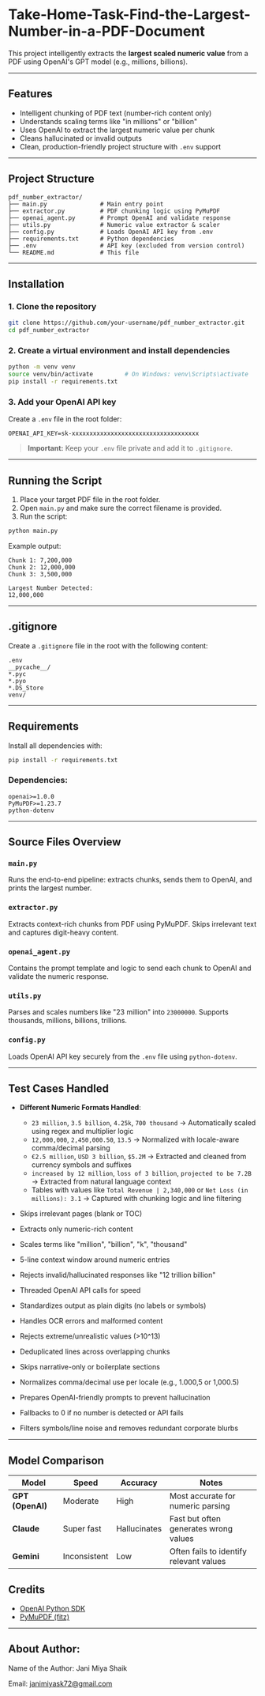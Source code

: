 # Take-Home-Task-Find-the-Largest-Number-in-a-PDF-Document

This project intelligently extracts the **largest scaled numeric value** from a PDF using OpenAI's GPT model (e.g., millions, billions).

---

## Features

* Intelligent chunking of PDF text (number-rich content only)
* Understands scaling terms like "in millions" or "billion"
* Uses OpenAI to extract the largest numeric value per chunk
* Cleans hallucinated or invalid outputs
* Clean, production-friendly project structure with `.env` support

---

## Project Structure

```
pdf_number_extractor/
├── main.py               # Main entry point
├── extractor.py          # PDF chunking logic using PyMuPDF
├── openai_agent.py       # Prompt OpenAI and validate response
├── utils.py              # Numeric value extractor & scaler
├── config.py             # Loads OpenAI API key from .env
├── requirements.txt      # Python dependencies
├── .env                  # API key (excluded from version control)
└── README.md             # This file
```

---

## Installation

### 1. Clone the repository

```bash
git clone https://github.com/your-username/pdf_number_extractor.git
cd pdf_number_extractor
```

### 2. Create a virtual environment and install dependencies

```bash
python -m venv venv
source venv/bin/activate         # On Windows: venv\Scripts\activate
pip install -r requirements.txt
```

### 3. Add your OpenAI API key

Create a `.env` file in the root folder:

```env
OPENAI_API_KEY=sk-xxxxxxxxxxxxxxxxxxxxxxxxxxxxxxxxxxxx
```

>  **Important:** Keep your `.env` file private and add it to `.gitignore`.

---

## Running the Script

1. Place your target PDF file in the root folder.
2. Open `main.py` and make sure the correct filename is provided.
3. Run the script:

```bash
python main.py
```

Example output:

```
Chunk 1: 7,200,000
Chunk 2: 12,000,000
Chunk 3: 3,500,000

Largest Number Detected:
12,000,000
```

---

## .gitignore

Create a `.gitignore` file in the root with the following content:

```
.env
__pycache__/
*.pyc
*.pyo
*.DS_Store
venv/
```

---

## Requirements

Install all dependencies with:

```bash
pip install -r requirements.txt
```

### Dependencies:

```
openai>=1.0.0
PyMuPDF>=1.23.7
python-dotenv
```

---

## Source Files Overview

### `main.py`

Runs the end-to-end pipeline: extracts chunks, sends them to OpenAI, and prints the largest number.

### `extractor.py`

Extracts context-rich chunks from PDF using PyMuPDF. Skips irrelevant text and captures digit-heavy content.

### `openai_agent.py`

Contains the prompt template and logic to send each chunk to OpenAI and validate the numeric response.

### `utils.py`

Parses and scales numbers like "23 million" into `23000000`. Supports thousands, millions, billions, trillions.

### `config.py`

Loads OpenAI API key securely from the `.env` file using `python-dotenv`.

---

## Test Cases Handled

- **Different Numeric Formats Handled**:
  - `23 million`, `3.5 billion`, `4.25k`, `700 thousand` → Automatically scaled using regex and multiplier logic
  - `12,000,000`, `2,450,000.50`, `13.5` → Normalized with locale-aware comma/decimal parsing
  - `€2.5 million`, `USD 3 billion`, `$5.2M` → Extracted and cleaned from currency symbols and suffixes
  - `increased by 12 million`, `loss of 3 billion`, `projected to be 7.2B` → Extracted from natural language context
  - Tables with values like `Total Revenue | 2,340,000` or `Net Loss (in millions): 3.1` → Captured with chunking logic and line filtering

- Skips irrelevant pages (blank or TOC)  
- Extracts only numeric-rich content  
- Scales terms like "million", "billion", "k", "thousand"  
- 5-line context window around numeric entries  
- Rejects invalid/hallucinated responses like "12 trillion billion"  
- Threaded OpenAI API calls for speed  
- Standardizes output as plain digits (no labels or symbols)  
- Handles OCR errors and malformed content  
- Rejects extreme/unrealistic values (>10^13)  
- Deduplicated lines across overlapping chunks  
- Skips narrative-only or boilerplate sections  
- Normalizes comma/decimal use per locale (e.g., 1.000,5 or 1,000.5)  
- Prepares OpenAI-friendly prompts to prevent hallucination  
- Fallbacks to 0 if no number is detected or API fails  
- Filters symbols/line noise and removes redundant corporate blurbs

---

## Model Comparison

| Model      | Speed       | Accuracy         | Notes                                   |
|------------|-------------|------------------|-----------------------------------------|
| **GPT (OpenAI)** | Moderate | High            | Most accurate for numeric parsing       |
| **Claude**       | Super fast | Hallucinates     | Fast but often generates wrong values   |
| **Gemini**       | Inconsistent | Low             | Often fails to identify relevant values |


## Credits

* [OpenAI Python SDK](https://github.com/openai/openai-python)
* [PyMuPDF (fitz)](https://github.com/pymupdf/PyMuPDF)

---

## About Author:

Name of the Author: Jani Miya Shaik

Email: janimiyask72@gmail.com




